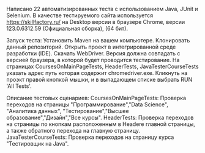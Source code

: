 Написано 22 автоматизированных теста с использованием Java, JUnit и Selenium.
В качестве тестируемого сайта используется https://skillfactory.ru/ на Desktop версии в браузере Chrome, версии 123.0.6312.59 (Официальная сборка), (64 бит).

Запуск теста:
Установить Maven на вашем компьютере.
Клонировать данный репозиторий.
Открыть проект в интегрированной среде разработки (IDE).
Скачать WebDriver. Версия должна совпадать с версией браузера, в которой будет проводится тестирование. На страницах CoursesOnMainPageTests, HeaderTests, JavaTesterCourseTests указать адрес путь которая содержит chromedriver.exe.
Кликнуть на проэкт правой кнопкой мышки, и в выпадающем списке выбрать RUN 'All Tests'.

Описание тестовых сценариев:
CoursesOnMainPageTests: Проверка переходов на страницы "Программирование","Data Science", "Аналитика данных", "Тестирование","Высшее образование","Дизайн","Все курсы".
HeaderTests: Проверка переходов на страницы по кнопкам расположенным в Headere главной страницы, а также обратного перехода на главную страницу.
JavaTesterCourseTests: Проверка переходов на страницу курса "Тестировщик на Java".
